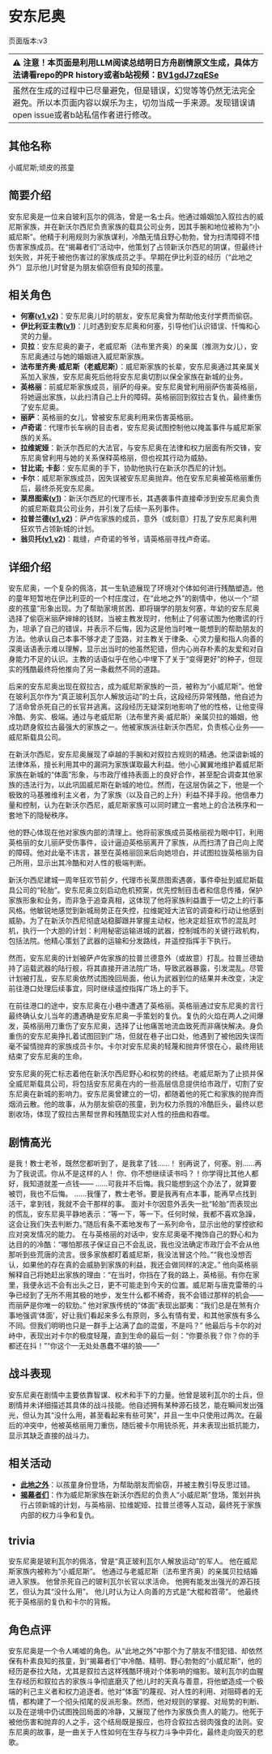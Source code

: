 # 安东尼奥
页面版本:v3
 

| :warning: 注意！本页面是利用LLM阅读总结明日方舟剧情原文生成，具体方法请看repo的PR history或者b站视频：[BV1gdJ7zqESe](https://www.bilibili.com/video/BV1gdJ7zqESe/)         |
|:----------------------------|
| 虽然在生成的过程中已尽量避免，但是错误，幻觉等等仍然无法完全避免。所以本页面内容以娱乐为主，切勿当成一手来源。发现错误请open issue或者b站私信作者进行修改。|



## 其他名称
小威尼斯;顽皮的孩童
## 简要介绍
安东尼奥是一位来自玻利瓦尔的佩洛，曾是一名士兵。他通过婚姻加入叙拉古的威尼斯家族，并在新沃尔西尼负责家族的载具公司业务，因其手腕和地位被称为“小威尼斯”。他精于利用规则为家族谋利，冷酷无情且野心勃勃，曾为扫清障碍不惜伤害家族成员。在“揭幕者们”活动中，他策划了占领新沃尔西尼的阴谋，但最终计划失败，并死于被他伤害过的家族成员之手。早期在伊比利亚的经历（“此地之外”）显示他儿时曾是为朋友偷窃但有良知的孩童。
## 相关角色
-   **何塞([v1](../chars/extended_char_he_sai.md),[v2](extended_char_he_sai.md))**：安东尼奥儿时的朋友，安东尼奥曾为帮助他支付学费而偷窃。
-   **伊比利亚主教([v1](../chars/extended_char_yi_bi_li_ya_zhu_jiao.md))**：儿时遇到安东尼奥和何塞，引导他们认识错误、忏悔和心灵的力量。
-   **贝拉**：安东尼奥的妻子，老威尼斯（法布里齐奥）的亲属（推测为女儿），安东尼奥通过与她的婚姻进入威尼斯家族。
-   **法布里齐奥·威尼斯（老威尼斯）**：威尼斯家族的长辈，安东尼奥通过其亲属关系加入家族，安东尼奥死后他将安东尼奥切割以保全家族在新城的业务。
-   **英格丽**：前威尼斯家族成员，丽萨的母亲。安东尼奥曾利用丽萨伤害英格丽，将她逼出家族，以此扫清自己上升的障碍。英格丽回到叙拉古复仇，最终重伤了安东尼奥。
-   **丽萨**：英格丽的女儿，曾被安东尼奥利用来伤害英格丽。
-   **卢奇诺**：代理市长车祸的目击者，安东尼奥试图控制他以掩盖事件与威尼斯家族的关系。
-   **拉维妮娅**：新沃尔西尼的大法官，与安东尼奥在法律和权力层面有所交锋，安东尼奥曾利用与她的关系保释英格丽，但也视其行动为威胁。
-   **甘比诺; 卡彭**：安东尼奥的手下，协助他执行在新沃尔西尼的计划。
-   **卡尔**：威尼斯家族成员，因失误被安东尼奥抛弃。他在安东尼奥被英格丽重伤后，最终杀死安东尼奥。
-   **莱昂图索([v1](../chars/extended_char_lai_ang_tu_suo.md))**：新沃尔西尼的代理市长，其遇袭事件直接牵涉到安东尼奥负责的威尼斯载具公司业务，并引发了后续一系列事件。
-   **拉普兰德([v1](../chars/char_140_whitew.md),[v2](char_140_whitew.md))**：萨卢佐家族的成员，意外（或刻意）打乱了安东尼奥利用狂欢节占领新城的计划。
-   **翁贝托([v1](../chars/extended_char_weng_bei_tuo.md),[v2](extended_char_weng_bei_tuo.md))**：裁缝，卢奇诺的爷爷，请英格丽寻找卢奇诺。
## 详细介绍
安东尼奥，一个复杂的佩洛，其一生轨迹展现了环境对个体如何进行残酷塑造。他的童年短暂地在伊比利亚的一个村庄度过，在“此地之外”的剧情中，他以一个“顽皮的孩童”形象出现。为了帮助家境贫困、即将辍学的朋友何塞，年幼的安东尼奥选择了偷窃米丽萨婶婶的钱财。当被主教发现时，他制止了何塞试图为他撒谎的行为，坦承了自己的错误，并表示不后悔，因为这是他当时唯一能想到的帮助朋友的方法。他承认自己本事不够才走了歪路，对主教关于律条、心灵力量和指人向善的深奥话语表示难以理解，显示出当时的他虽然犯错，但内心尚存朴素的友爱和对自身能力不足的认识。主教的话语似乎在他心中埋下了关于“变得更好”的种子，但现实的残酷最终将他推向了另一条截然不同的道路。

后来的安东尼奥出现在叙拉古，成为威尼斯家族的一员，被称为“小威尼斯”。他曾在玻利瓦尔作为“真正玻利瓦尔人解放运动”的士兵，这段经历异常残酷，他自述为了活命曾杀死自己的长官并逃离。这段经历无疑深刻地影响了他的性格，让他变得冷酷、务实、极端。通过与老威尼斯（法布里齐奥·威尼斯）亲属贝拉的婚姻，他成功跻身叙拉古最强大的家族之一。他被家族派往新沃尔西尼，负责核心业务——威尼斯载具公司。

在新沃尔西尼，安东尼奥展现了卓越的手腕和对叙拉古规则的精通。他深谙新城的法律体系，擅长利用其中的漏洞为家族谋取最大利益。他小心翼翼地维护着威尼斯家族在新城的“体面”形象，与市政厅维持表面上的良好合作，甚至配合调查其他家族的违法行为，以此巩固威尼斯在新城的地位。然而，在这层伪装之下，他是一个极致的马基雅维利主义者，为了家族（以及自己的上升）利益不择手段。他信奉力量和控制，认为在新沃尔西尼，威尼斯家族可以同时建立一套地上的合法秩序和一套地下的隐秘秩序。

他的野心体现在他对家族内部的清理上。他将前家族成员英格丽视为眼中钉，利用英格丽的女儿丽萨受伤事件，设计逼迫英格丽离开了家族，从而扫清了自己向上爬的障碍。他对此毫不讳言，甚至在英格丽回来后向她坦白，并试图拉拢英格丽为自己所用，显示出其冷酷和对人性的极端判断。

新沃尔西尼建城一周年狂欢节前夕，代理市长莱昂图索遇袭，事件牵扯到威尼斯载具公司的“轮胎”。安东尼奥立刻启动危机预案，优先控制目击者和信息传播，保护家族形象和业务，而非急于追查真相，这体现了他将家族利益置于一切之上的行事风格。他敏锐地感觉到新城局势正在失控，拉维妮娅大法官的调查和行动让他感到威胁。为了在新沃尔西尼彻底站稳脚跟并掌握主动权，他决定趁狂欢节的混乱时机，执行一个大胆的计划：利用秘密运输进城的武器，控制城市的关键行政机构，包括法院。他精心策划了武器的运输和分发路线，并遥控指挥手下执行。

然而，安东尼奥的计划被萨卢佐家族的拉普兰德意外（或故意）打乱。拉普兰德劫持了运载武器的陆行舰，将其直接开进法院广场，导致武器暴露，引发混乱。尽管计划被打乱，安东尼奥依然试图挽回局面，他认为武器到位的结果并未改变，决定前往港口处理后续事宜，同时继续遥控指挥广场上的手下。

在前往港口的途中，安东尼奥在小巷中遭遇了英格丽。英格丽通过安东尼奥的言行最终确认女儿当年的遭遇确是安东尼奥一手策划的复仇。复仇的火焰在两人之间爆发，英格丽用刀重伤了安东尼奥，选择了让他痛苦地流血致死而非痛快解决。身负重伤的安东尼奥挣扎着试图回到广场，但就在巷子出口处，他遇到了被他因失误而毫不留情抛弃的家族成员卡尔。卡尔对安东尼奥的轻蔑和抛弃怀恨在心，最终用铳结束了安东尼奥的生命。

安东尼奥的死亡标志着他在新沃尔西尼野心和权势的终结。老威尼斯为了止损并保全威尼斯载具公司，将包括安东尼奥在内的一些高层信息提供给市政厅，切割了安东尼奥在新城的影响力。安东尼奥曾建立的一切，都随着他的死亡和家族的抛弃而烟消云散。他的故事，从为朋友偷窃的孩童，到为权力杀戮的冷酷巨头，最终以悲剧收场，体现了叙拉古黑帮世界和残酷现实对人性的扭曲和吞噬。
## 剧情高光
是我！教士老爷，既然您都听到了，是我拿了钱......！
别再说了，何塞。别......再为了我说谎。你从不是这样的人！
你、你不想继续读书吗？！你学得比其他人都好，我知道就差一点钱——
......可我并不后悔。我只能想到这个办法了，就算要被罚，我也不后悔。
......我懂了，教士老爷。要是我再有点本事，能再早点找到活干，拿到钱，我就不会干那样的事。
面对卡尔因意外丢失一批“轮胎”而表现出的慌乱，安东尼奥平静地表示：“等一下，等一下。任何时候，我都不喜欢急躁，这会让我们失去判断力。”随后有条不紊地发布了一系列命令，显示出他的掌控欲和应对突发情况的能力。
在与英格丽的对话中，安东尼奥毫不掩饰自己的野心和为达目的的冷酷：“哪怕那孩子保证自己不会乱说，我也没法确定市政厅会不会从他那听到些荒唐的流言。很多家族都盯着威尼斯，我没法冒这个险。”“我也没想否认，如果他的存在真的会威胁到家族的利益，我还会做同样的决定。”
他向英格丽解释自己将她赶出家族的理由：“在当时，你挡在了我的路上，英格丽。有你在家里，我便永远不会有出头之日，更不可能走到今天的位置。威尼斯与唐克雷蒂的斗争已经到了无所不用其极的地步，发生什么都不稀奇，我不会错过那样的机会——而丽萨是你唯一的软肋。”
他对家族传统的“体面”表现出鄙夷：“我们总是在煞有介事地强调‘体面’，好让我们看起来多么有原则，多么有情有爱，和其他家族有多么不同。但我们明明也只是一群手上沾满了血的混蛋，不是吗？”
他最后与卡尔的对峙中，表现出对卡尔的极度轻蔑，直到生命的最后一刻：“你要杀我？你？你的手都还在抖！”“你这个一无处处愚蠢不堪的狼——”
## 战斗表现
安东尼奥在剧情中主要依靠智谋、权术和手下的力量。他曾是玻利瓦尔的士兵，但剧情并未详细描述其具体的战斗技能。他自述拥有某种源石技艺，能在瞬间发出强光，但认为其“没什么用，甚至看起来有些可笑”，并且一生中只使用过两次。在最后的冲突中，他被英格丽用刀重伤，随后被卡尔用铳杀死，并未表现出抵抗能力，显示其缺乏直接的战斗力。
## 相关活动
-   **[此地之外](../stories/act15d5.md)**：以孩童身份登场，为帮助朋友而偷窃，并被主教引导反思过错。
-   **[揭幕者们](../stories/act38side.md)**：作为威尼斯家族在新沃尔西尼的负责人“小威尼斯”登场，策划并执行占领新城的计划，与英格丽、拉维妮娅、拉普兰德等人互动，最终死于家族内部的权力斗争和复仇。
## trivia
安东尼奥是玻利瓦尔的佩洛，曾是“真正玻利瓦尔人解放运动”的军人。
他在威尼斯家族内被称为“小威尼斯”。
他通过与老威尼斯（法布里齐奥）的亲属贝拉结婚进入家族。
他曾杀死自己的玻利瓦尔长官以求活命。
他拥有能发出强光的源石技艺，但认为其“没什么用”。
他儿时认为让人向善的方式是“大棍和笤帚”。
他最终死于英格丽的复仇和卡尔的背叛。
## 角色点评
安东尼奥是一个令人唏嘘的角色。从“此地之外”中那个为了朋友不惜犯错、却依然保有朴素良知的孩童，到“揭幕者们”中冷酷、精明、野心勃勃的“小威尼斯”，他的经历是泰拉大陆，尤其是叙拉古这样残酷环境对个体影响的缩影。玻利瓦尔的血腥生存经历和叙拉古的家族斗争彻底磨灭了他儿时的天真与善意，将他塑造成一个极端的利己主义者和权力追逐者。他对“体面”的蔑视、对人性的利用、对阻碍者的无情，都构建了一个彻头彻尾的反派形象。然而，他对规则的掌握、对局势的判断、以及在逆境中仍试图挽回局面的冷静，又展现了他作为家族负责人的能力。他死于被他伤害和抛弃的人之手，这个结局既是报应，也符合叙拉古弱肉强食的法则。安东尼奥的故事，是一曲关于人性如何在生存与权力斗争中异化，最终走向毁灭的悲歌。